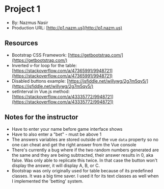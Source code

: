 # Project 1
+ By: Nazmus Nasir
+ Production URL: [http://p1.nazm.us](http://p1.nazm.us)

## Resources
- Bootstrap CSS Framework: [https://getbootstrap.com/](https://getbootstrap.com/)
- Inverted v-for loop for the table: [https://stackoverflow.com/a/47365991/9948721](https://stackoverflow.com/a/47365991/9948721)
- Disabled buttons example: [https://jsfiddle.net/willywg/2g7m5qy5/](https://jsfiddle.net/willywg/2g7m5qy5/)
- setInterval in Vue.js method: [https://stackoverflow.com/a/43335772/9948721](https://stackoverflow.com/a/43335772/9948721)

## Notes for the instructor
- Have to enter your name before game interface shows
- Have to also enter a "bet" - must be above 1
- The answers variables are stored outside of the vue `data` property so no one can cheat and get the right answer from the Vue console
- There's currently a bug where if the two random numbers generated are the same and they are being subtracted,
their answer results in 0, aka false. Was only able to replicate this twice. In that case the button won't display the
answer, it will display A, B, or C.
- Bootstrap was only originally used for table because of its predefined classes. It was a big time saver.
I used it for its text classes as well when I implemented the 'betting' system.
